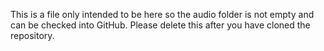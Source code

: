 This is a file only intended to be here so the audio folder is not empty and can be checked into GitHub. Please delete this after you have cloned the repository.
